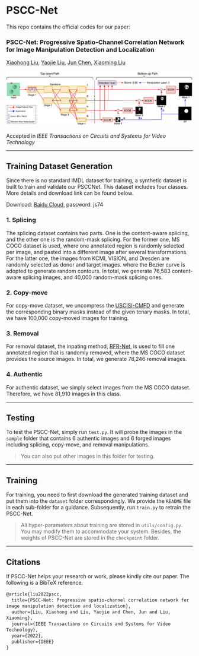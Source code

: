 # PSCC-Net
This repo contains the official codes for our paper:

### PSCC-Net: Progressive Spatio-Channel Correlation Network for Image Manipulation Detection and Localization
[Xiaohong Liu](https://jhc.sjtu.edu.cn/~xiaohongliu/), [Yaojie Liu](https://yaojieliu.github.io/), [Jun Chen](http://www.ece.mcmaster.ca/~junchen/), [Xiaoming Liu](https://www.cse.msu.edu/~liuxm/index2.html)

![plot](./architecture.png)

Accepted in _IEEE Transactions on Circuits and Systems for Video Technology_
___

## Training Dataset Generation
Since there is no standard IMDL dataset for training, a synthetic dataset is built to train and validate our PSCCNet. This dataset includes four classes. More details and download link can be found below.

Download: [Baidu Cloud](https://pan.baidu.com/s/1jbpPNp7UtnKo9OnZeEm1Yw), password: js74

### 1. Splicing
The splicing dataset contains two parts. One is the content-aware splicing, and the other one is the random-mask splicing.
For the former one, MS COCO dataset is used, where one annotated region is randomly
selected per image, and pasted into a different image after
several transformations. For the latter one, the images from KCMI, VISION, and Dresden are randomly selected as donor and target images. 
where the Bezier curve is adopted to generate random contours.
In total, we generate 76,583 content-aware splicing images, and 40,000 random-mask splicing ones.

### 2. Copy-move
For copy-move dataset, we uncompress the [USCISI-CMFD](https://github.com/isi-vista/BusterNet/tree/master/Data/USCISI-CMFD-Small) and generate the corresponding binary masks instead of the given tenary masks.
In total, we have 100,000 copy-moved images for training.

### 3. Removal
For removal dataset, the inpating method, [RFR-Net](https://github.com/jingyuanli001/RFR-Inpainting), is used to fill one
annotated region that is randomly removed, where the MS COCO dataset provides the source images.
In total, we generate 78,246 removal images.

### 4. Authentic
For authentic dataset, we simply select images from the MS COCO dataset. Therefore, we have 81,910 images in this class.

___
## Testing
To test the PSCC-Net, simply run ```test.py```. It will probe the images in the ```sample``` folder that contains 6 authentic images and 6 forged images including splicing, copy-move, and removal manipulations.

> You can also put other images in this folder for testing.
___
## Training
For training, you need to first download the generated training dataset and put them into the ```dataset``` folder correspondingly. We provide the ```README``` file in each sub-folder for a guidance.
Subsequently, run ```train.py``` to retrain the PSCC-Net.

> All hyper-parameters about training are stored in ```utils/config.py```. You may modify them to accommodate your system. Besides, the weights of PSCC-Net are stored in the ```checkpoint``` folder.

___
## Citations
If PSCC-Net helps your research or work, please kindly cite our paper. The following is a BibTeX reference.
```
@article{liu2022pscc,
  title={PSCC-Net: Progressive spatio-channel correlation network for image manipulation detection and localization},
  author={Liu, Xiaohong and Liu, Yaojie and Chen, Jun and Liu, Xiaoming},
  journal={IEEE Transactions on Circuits and Systems for Video Technology},
  year={2022},
  publisher={IEEE}
}
```


